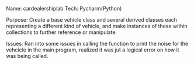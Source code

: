 Name: cardealershiplab
Tech: Pycharm(Python)

Purpose: Create a base vehicle class and several derived classes each representing a different kind of vehicle, and make instances of these within collections to further reference or manipulate.

Issues: Ran into some issues in calling the function to print the noise for the vehcicle in the main program, realized it was jut a logical error on how it was being called. 
